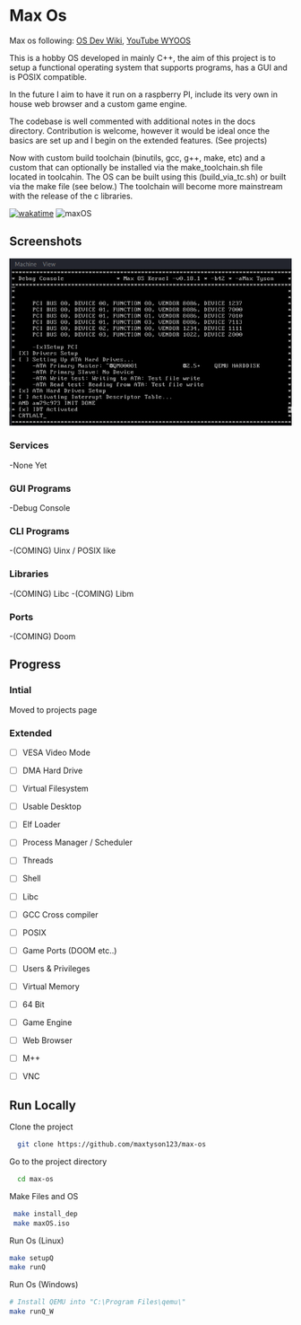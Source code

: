 
# Max Os

Max os following: [OS Dev Wiki](https://wiki.osdev.org/Creating_an_Operating_System), [YouTube WYOOS](https://www.youtube.com/watch?v=1rnA6wpF0o4&list=PLHh55M_Kq4OApWScZyPl5HhgsTJS9MZ6M&ab_channel=WriteyourownOperatingSystem')

This is a hobby OS developed in mainly C++, the aim of this project is to setup a functional operating system that supports programs, has a GUI and is POSIX compatible. 

In the future I aim to have it run on a raspberry PI, include its very own in house web browser and a custom game engine.

The codebase is well commented with additional notes in the docs directory. Contribution is welcome, however it would be ideal once the basics are set up and I begin on the extended features. (See projects)

Now with custom build toolchain (binutils, gcc, g++, make, etc) and a custom that can optionally be installed via the make_toolchain.sh file located in toolcahin. The OS can be built using this (build_via_tc.sh) or built via the make file (see below.) The toolchain will become more mainstream with the release of the c libraries.

[![wakatime](https://wakatime.com/badge/github/maxtyson123/max-os.svg)](https://wakatime.com/badge/github/maxtyson123/max-os)
![maxOS](https://github.com/maxtyson123/max-os/workflows/maxOS/badge.svg)

 
## Screenshots
![Screenshot](docs/Screenshots/ATA_Hardrives.png)

### Services
-None Yet
### GUI Programs
-Debug Console
### CLI Programs
-(COMING) Uinx / POSIX like 
### Libraries
-(COMING) Libc
-(COMING) Libm
### Ports
-(COMING) Doom

## Progress

###  Intial

Moved to  projects page


###  Extended
- [ ] VESA Video Mode
- [ ] DMA Hard Drive
- [ ] Virtual Filesystem 
- [ ] Usable Desktop
- [ ] Elf Loader
- [ ] Process Manager / Scheduler
- [ ] Threads
- [ ] Shell
- [ ] Libc
- [ ] GCC Cross compiler
- [ ] POSIX
- [ ] Game Ports (DOOM etc..)
- [ ] Users & Privileges
- [ ] Virtual Memory
- [ ] 64 Bit
- [ ] Game Engine
- [ ] Web Browser
- [ ] M++
- [ ] VNC


## Run Locally

Clone the project

```bash
  git clone https://github.com/maxtyson123/max-os
```

Go to the project directory

```bash
  cd max-os
```

Make Files and OS

```bash
 make install_dep
 make maxOS.iso  
```

Run Os (Linux)

```bash
make setupQ
make runQ
```

Run Os (Windows)

```bash
# Install QEMU into "C:\Program Files\qemu\"
make runQ_W
```